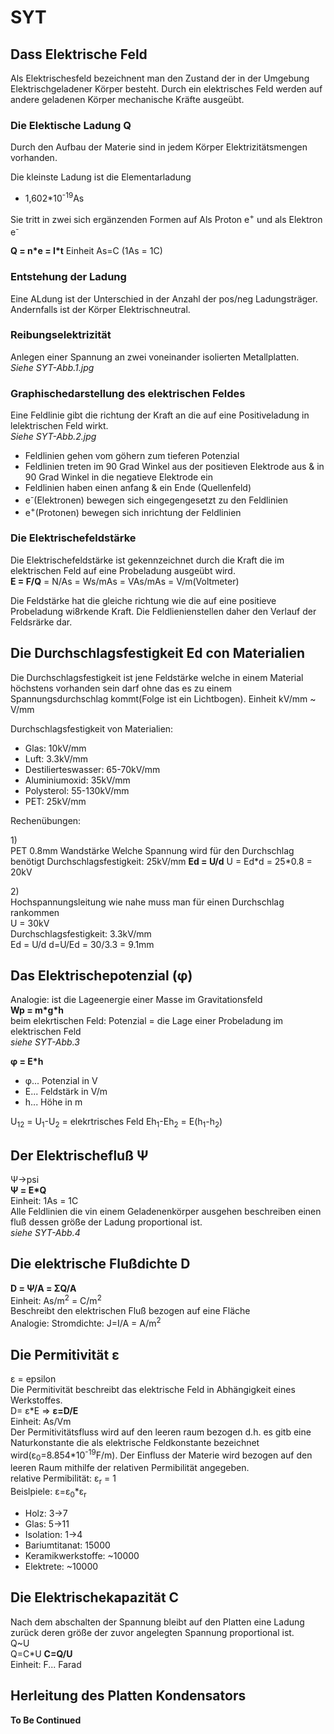 # SYT

## Dass Elektrische Feld

Als Elektrischesfeld bezeichnent man den Zustand der in der Umgebung Elektrischgeladener Körper besteht. Durch ein elektrisches Feld werden auf andere geladenen Körper mechanische Kräfte ausgeübt.

### Die Elektische Ladung Q
Durch den Aufbau der Materie sind in jedem Körper Elektrizitätsmengen vorhanden.

Die kleinste Ladung ist die Elementarladung
- 1,602\*10<sup>-19</sup>As

Sie tritt in zwei sich ergänzenden Formen auf Als Proton e<sup>+</sup> und als Elektron e<sup>-</sup>

**Q = n\*e = I\*t** Einheit As=C (1As = 1C)

### Entstehung der Ladung
Eine ALdung ist der Unterschied in der Anzahl der pos/neg Ladungsträger. Andernfalls ist der Körper Elektrischneutral.

### Reibungselektrizität
Anlegen einer Spannung an zwei voneinander isolierten Metallplatten.  
*Siehe SYT-Abb.1.jpg*

### Graphischedarstellung des elektrischen Feldes
Eine Feldlinie gibt die richtung der Kraft an die auf eine Positiveladung in lelektrischen Feld wirkt.  
*Siehe SYT-Abb.2.jpg*
- Feldlinien gehen vom göhern zum tieferen Potenzial
- Feldlinien treten im 90 Grad Winkel aus der positieven Elektrode aus & in 90 Grad Winkel in die negatieve Elektrode ein
- Feldlinien haben einen anfang & ein Ende (Quellenfeld)
- e<sup>-</sup>(Elektronen) bewegen sich eingegengesetzt zu den Feldlinien
- e<sup>+</sup>(Protonen) bewegen sich inrichtung der Feldlinien

### Die Elektrischefeldstärke

Die Elektrischefeldstärke ist gekennzeichnet durch die Kraft die im elektrischen Feld auf eine Probeladung ausgeübt wird.  
**E = F/Q** = N/As = Ws/mAs = VAs/mAs = V/m(Voltmeter)

Die Feldstärke hat die gleiche richtung wie die auf eine positieve Probeladung wi8rkende Kraft.
Die Feldlienienstellen daher den Verlauf der Feldsrärke dar.

## Die Durchschlagsfestigkeit Ed con Materialien

Die Durchschlagsfestigkeit ist jene Feldstärke welche in einem Material höchstens vorhanden sein darf ohne das es zu einem Spannungsdurchschlag kommt(Folge ist ein Lichtbogen).
Einheit kV/mm ~ V/mm

Durchschlagsfestigkeit von Materialien:
- Glas: 10kV/mm
- Luft: 3.3kV/mm
- Destilierteswasser: 65-70kV/mm
- Aluminiumoxid: 35kV/mm
- Polysterol: 55-130kV/mm
- PET: 25kV/mm

Rechenübungen:  

1\)  
PET 0.8mm Wandstärke Welche Spannung wird für den Durchschlag benötigt
Durchschlagsfestigkeit: 25kV/mm
**Ed = U/d** U = Ed\*d = 25\*0.8 = 20kV  

2\)  
Hochspannungsleitung wie nahe muss man für einen Durchschlag rankommen  
U = 30kV  
Durchschlagsfestigkeit: 3.3kV/mm  
Ed = U/d d=U/Ed = 30/3.3 = 9.1mm  

## Das Elektrischepotenzial (φ)
Analogie: ist die Lageenergie einer Masse im Gravitationsfeld  
**Wp = m\*g\*h**  
beim elekrtischen Feld: Potenzial = die Lage einer Probeladung im elektrischen Feld  
*siehe SYT-Abb.3*  

**φ = E\*h** 
- φ... Potenzial in V
- E... Feldstärk in V/m
- h... Höhe in m

U<sub>12</sub> = U<sub>1</sub>-U<sub>2</sub> = elekrtrisches Feld Eh<sub>1</sub>-Eh<sub>2</sub> = E(h<sub>1</sub>-h<sub>2</sub>)


## Der Elektrischefluß Ψ
Ψ->psi  
**Ψ = E\*Q**  
Einheit: 1As = 1C  
Alle Feldlinien die vin einem Geladenenkörper ausgehen beschreiben einen fluß dessen größe der Ladung proportional ist.  
*siehe SYT-Abb.4*  

## Die elektrische Flußdichte D  
**D = Ψ/A = ΣQ/A**  
Einheit: As/m<sup>2</sup> = C/m<sup>2</sup>  
Beschreibt den elektrischen Fluß bezogen auf eine Fläche  
Analogie: Stromdichte: J=I/A = A/m<sup>2</sup>  

## Die Permitivität ε
ε = epsilon  
Die Permitivität beschreibt das elektrische Feld in Abhängigkeit eines Werkstoffes.  
D= ε\*E => **ε=D/E**  
Einheit: As/Vm  
Der Permitivitätsfluss wird auf den leeren raum bezogen d.h. es gitb eine Naturkonstante die als elektrische Feldkonstante bezeichnet wird(ε<sub>0</sub>=8.854\*10<sup>-19</sup>F/m). Der Einfluss der Materie wird bezogen auf den leeren Raum mithilfe der relativen Permibilität angegeben.  
relative Permibilität: ε<sub>r</sub> = 1  
Beislpiele:         ε=ε<sub>0</sub>\*ε<sub>r</sub>
- Holz: 3->7
- Glas: 5->11
- Isolation: 1->4
- Bariumtitanat: 15000
- Keramikwerkstoffe: ~10000
- Elektrete: ~10000


## Die Elektrischekapazität C
Nach dem abschalten der Spannung bleibt auf den Platten eine Ladung zurück deren größe der zuvor angelegten Spannung proportional ist.  
Q~U  
Q=C\*U **C=Q/U**  
Einheit: F... Farad

## Herleitung des Platten Kondensators

**To Be Continued**